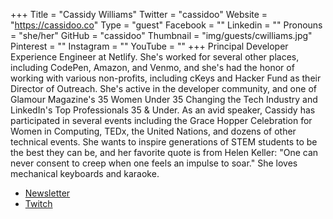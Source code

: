 +++
Title = "Cassidy Williams"
Twitter = "cassidoo"
Website = "https://cassidoo.co"
Type = "guest"
Facebook = ""
Linkedin = ""
Pronouns = "she/her"
GitHub = "cassidoo"
Thumbnail = "img/guests/cwilliams.jpg"
Pinterest = ""
Instagram = ""
YouTube = ""
+++
Principal Developer Experience Engineer at Netlify. She's worked for several other places, including CodePen, Amazon, and Venmo, and she's had the honor of working with various non-profits, including cKeys and Hacker Fund as their Director of Outreach. She's active in the developer community, and one of Glamour Magazine's 35 Women Under 35 Changing the Tech Industry and LinkedIn's Top Professionals 35 & Under. As an avid speaker, Cassidy has participated in several events including the Grace Hopper Celebration for Women in Computing, TEDx, the United Nations, and dozens of other technical events. She wants to inspire generations of STEM students to be the best they can be, and her favorite quote is from Helen Keller: "One can never consent to creep when one feels an impulse to soar." She loves mechanical keyboards and karaoke.

- [Newsletter](https://cassidoo.co/newsletter)
- [Twitch](https://twitch.tv/cassidoo)